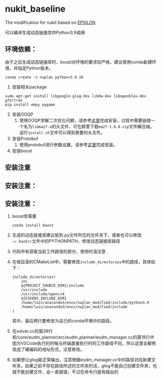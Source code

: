 # nukit_baseline
The modification for nukit based on [EPSILON](https://github.com/HKUST-Aerial-Robotics/EPSILON)

可以编译生成动态链接库供Python3.9调用

## 环境依赖：

由于之后生成动态链接库时，boost对环境的要求较严格，建议使用conda新建环境，并指定Python版本。

``` 
conda create -n nuplan python=3.9.10
```



1. 安装相关package

```
sudo apt-get install libgoogle-glog-dev libdw-dev libopenblas-dev gfortran
pip install empy pygame
```

2. 安装OOQP
   1. 使用OOQP求解二次优化问题，请参考[这里](https://github.com/emgertz/OOQP/blob/master/INSTALL)完成安装，过程中需要链接一个名为`libma27.a`的头文件，可在群里下载`ma27-1.0.0.zip`文件解压缩，运行`install-sh`文件可以得到需要的头文件。
3. 安装Protobuf
   1. 使用protobuf进行参数设置，请参考[这里](https://github.com/protocolbuffers/protobuf/blob/main/src/README.md)完成安装。
4. 安装boost

## 安装注意

## 安装注意：


## 安装注意：
1. boost库需要

   ```
   conda install boost
   ```

2. 生成的动态链接库建议放到.py文件所在的文件夹下，或者也可以修改`~/.bashrc`文件中的PYTHONPATH，修改动态链接库路径

3. 代码中有获取当前工作路径的部分，使用时请注意

4. 在根目录的CMakeList中，需要修改`include_directories`中的路径，具体如下：

   ```
   include_directories(
       inc
       ${PROJECT_SOURCE_DIR}/include
       /usr/include
       /usr/include/opencv4
       ${EIGEN3_INCLUDE_DIR}
       /home/lain/anaconda3/envs/nuplan_modified/include/python3.9
       /home/lain/anaconda3/envs/nuplan_modified/include
   )
   ```

   其中，最后两行要修改为自己的conda环境中的路径。

5. 在solver.cc的第39行和/core/eudm_planner/src/eudm_planner/eudm_manager.cc的第18行中因为VSCode执行的时候与终端直接执行时的工作路径不同，所以这里全都修改成了硬编码的地址形式，注意修改。

6. 如果想让glog能正常输出，注意根据eudm_manager.cc中的路径对应新建文件夹，如果之前不存在路径所述的文件夹的话，glog不能自己创建文件夹，也就不能创建文件，会一直报错，不过在命令行是有输出的

   

​	
